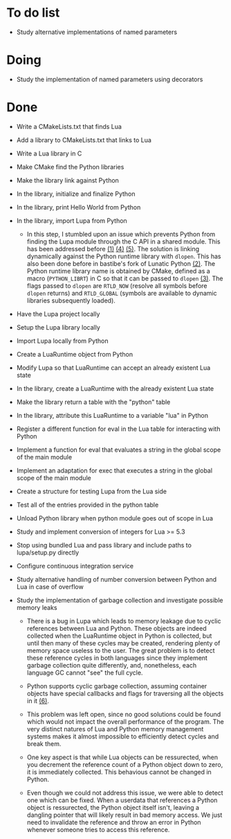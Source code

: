 # To do list

* Study alternative implementations of named parameters

# Doing

* Study the implementation of named parameters using decorators

# Done

* Write a CMakeLists.txt that finds Lua
* Add a library to CMakeLists.txt that links to Lua
* Write a Lua library in C
* Make CMake find the Python libraries
* Make the library link against Python
* In the library, initialize and finalize Python
* In the library, print Hello World from Python
* In the library, import Lupa from Python

  * In this step, I stumbled upon an issue which prevents Python from finding the
    Lupa module through the C API in a shared module. This has been addressed before [(1)] [(4)] [(5)].
    The solution is linking dynamically against the Python runtime library with `dlopen`. This has
    also been done before in bastibe's fork of Lunatic Python [(2)]. The Python runtime library name
    is obtained by CMake, defined as a macro (`PYTHON_LIBRT`) in C so that it can be passed to `dlopen` [(3)].
    The flags passed to `dlopen` are `RTLD_NOW` (resolve all symbols before `dlopen` returns) and `RTLD_GLOBAL`
    (symbols are available to dynamic libraries subsequently loaded).

* Have the Lupa project locally
* Setup the Lupa library locally
* Import Lupa locally from Python
* Create a LuaRuntime object from Python
* Modify Lupa so that LuaRuntime can accept an already existent Lua state
* In the library, create a LuaRuntime with the already existent Lua state
* Make the library return a table with the "python" table
* In the library, attribute this LuaRuntime to a variable "lua" in Python
* Register a different function for eval in the Lua table for interacting with Python
* Implement a function for eval that evaluates a string in the global scope of the main module
* Implement an adaptation for exec that executes a string in the global scope of the main module
* Create a structure for testing Lupa from the Lua side
* Test all of the entries provided in the python table
* Unload Python library when python module goes out of scope in Lua
* Study and implement conversion of integers for Lua >= 5.3
* Stop using bundled Lua and pass library and include paths to lupa/setup.py directly
* Configure continuous integration service
* Study alternative handling of number conversion between Python and Lua in case of overflow
* Study the implementation of garbage collection and investigate possible memory leaks

  * There is a bug in Lupa which leads to memory leakage due to cyclic references between Lua and Python.
    These objects are indeed collected when the LuaRuntime object in Python is collected, but until then
    many of these cycles may be created, rendering plenty of memory space useless to the user. The great
    problem is to detect these reference cycles in both languages since they implement garbage collection
    quite differently, and, nonetheless, each language GC cannot "see" the full cycle.

  * Python supports cyclic garbage collection, assuming container objects have special callbacks
    and flags for traversing all the objects in it [(6)].
  
  * This problem was left open, since no good solutions could be found which would not impact the overall
    performance of the program. The very distinct natures of Lua and Python memory management systems makes
    it almost impossible to efficiently detect cycles and break them.
  
  * One key aspect is that while Lua objects can be ressurected, when you decrement the reference count of
    a Python object down to zero, it is immediately collected. This behavious cannot be changed in Python.
  
  * Even though we could not address this issue, we were able to detect one which can be fixed.
    When a userdata that references a Python object is ressurected, the Python object itself isn't, leaving a
    dangling pointer that will likely result in bad memory access. We just need to invalidate the reference
    and throw an error in Python whenever someone tries to access this reference.

[(1)]: https://mail.python.org/pipermail/new-bugs-announce/2008-November/003322.html
[(2)]: https://github.com/bastibe/lunatic-python/blob/master/src/pythoninlua.c#L641
[(3)]: https://www.man7.org/linux/man-pages/man3/dlopen.3.html
[(4)]: https://stackoverflow.com/questions/29880931/importerror-and-pyexc-systemerror-while-embedding-python-script-within-c-for-pam
[(5)]: https://sourceforge.net/p/pam-python/code/ci/default/tree/src/pam_python.c#l2507
[(6)]: https://docs.python.org/3/c-api/gcsupport.html
